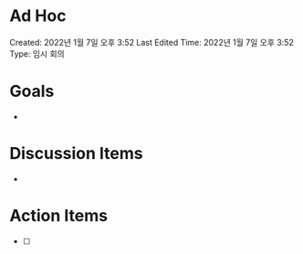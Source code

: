 # Ad Hoc

Created: 2022년 1월 7일 오후 3:52
Last Edited Time: 2022년 1월 7일 오후 3:52
Type: 임시 회의

# Goals

- 

# Discussion Items

- 

# Action Items

- [ ]